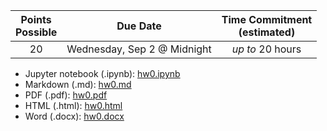 | Points <br/>Possible | Due Date | Time Commitment <br/>(estimated) |
|:---------------:|:--------:|:---------------:|
| 20 | Wednesday, Sep 2 @ Midnight | _up to_ 20 hours |

* Jupyter notebook (.ipynb): [hw0.ipynb](./hw0.ipynb)
* Markdown (.md): [hw0.md](./hw0.md)
* PDF (.pdf): [hw0.pdf](./hw0.pdf)
* HTML  (.html): [hw0.html](./hw0.html)
* Word  (.docx): [hw0.docx](./hw0.docx)




